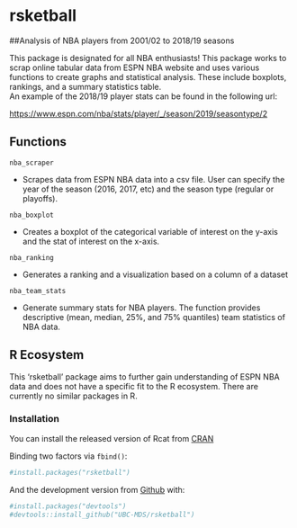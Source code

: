 <!-- README.md is generated from README.Rmd. Please edit that file -->

rsketball
=========

\#\#Analysis of NBA players from 2001/02 to 2018/19 seasons

This package is designated for all NBA enthusiasts! This package works
to scrap online tabular data from ESPN NBA website and uses various
functions to create graphs and statistical analysis. These include
boxplots, rankings, and a summary statistics table.  
An example of the 2018/19 player stats can be found in the following
url:

<a href="https://www.espn.com/nba/stats/player/_/season/2019/seasontype/2" class="uri">https://www.espn.com/nba/stats/player/_/season/2019/seasontype/2</a>

Functions
---------

`nba_scraper`

-   Scrapes data from ESPN NBA data into a csv file. User can specify
    the year of the season (2016, 2017, etc) and the season type
    (regular or playoffs).

`nba_boxplot`

-   Creates a boxplot of the categorical variable of interest on the
    y-axis and the stat of interest on the x-axis.

`nba_ranking`

-   Generates a ranking and a visualization based on a column of a
    dataset

`nba_team_stats`

-   Generate summary stats for NBA players. The function provides
    descriptive (mean, median, 25%, and 75% quantiles) team statistics
    of NBA data.

R Ecosystem
-----------

This ‘rsketball’ package aims to further gain understanding of ESPN NBA
data and does not have a specific fit to the R ecosystem. There are
currently no similar packages in R.

### Installation

You can install the released version of Rcat from
[CRAN](https://cran.r-project.org/)

Binding two factors via `fbind()`:

``` r
#install.packages("rsketball")
```

And the development version from [Github](https://github.com/) with:

``` r
#install.packages("devtools")
#devtools::install_github("UBC-MDS/rsketball")
```
